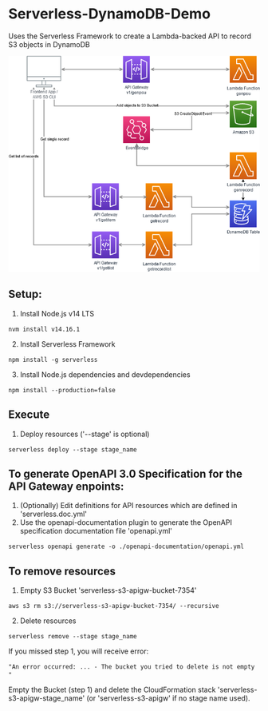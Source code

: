 # Serverless-DynamoDB-Demo
Uses the Serverless Framework to create a Lambda-backed API to record S3 objects in DynamoDB


![Architecture Diagram](https://github.com/kentisza/Serverless-DynamoDB-Demo/raw/main/Architecture.png?raw=true)

## Setup:

1) Install Node.js v14 LTS
```console
nvm install v14.16.1
```

2) Install Serverless Framework
```console
npm install -g serverless
```

3) Install Node.js dependencies and devdependencies
```console
npm install --production=false
```

## Execute

1) Deploy resources ('--stage' is optional)
```console
serverless deploy --stage stage_name
```

## To generate OpenAPI 3.0 Specification for the API Gateway enpoints:

1) (Optionally) Edit definitions for API resources which are defined in 'serverless.doc.yml'
2) Use the openapi-documentation plugin to generate the OpenAPI specification documentation file 'openapi.yml'
```console
serverless openapi generate -o ./openapi-documentation/openapi.yml
```

## To remove resources

1) Empty S3 Bucket 'serverless-s3-apigw-bucket-7354'
```console
aws s3 rm s3://serverless-s3-apigw-bucket-7354/ --recursive
```

2) Delete resources
```console
serverless remove --stage stage_name
```

  If you missed step 1, you will receive error:
  
    "An error occurred: ... - The bucket you tried to delete is not empty "
  
  Empty the Bucket (step 1) and delete the CloudFormation stack 'serverless-s3-apigw-stage_name' (or 'serverless-s3-apigw' if no stage name used).
